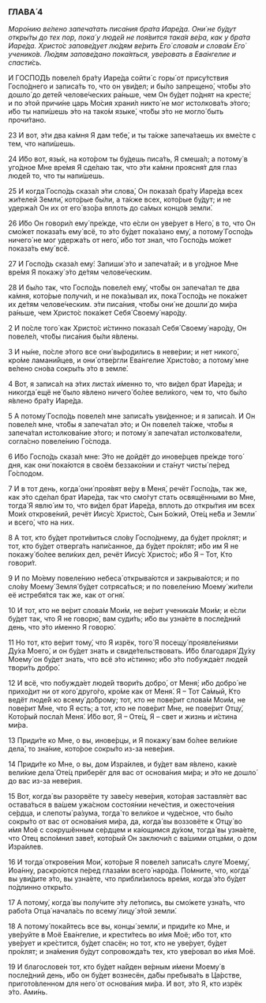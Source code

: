 ### ГЛАВА́ 4

_Моро́нию ве́лено запеча́тать писа́ния бра́та Иаре́да. Они́ не бу́дут откры́ты до тех пор, пока́ у люде́й не поя́вится така́я ве́ра, как у бра́та Иаре́да. Христо́с запове́дует лю́дям ве́рить Его́ слова́м и слова́м Его́ ученико́в. Лю́дям запове́дано пока́яться, уве́ровать в Ева́нгелие и спасти́сь._

И ГОСПО́ДЬ повеле́л бра́ту Иаре́да сойти́ с горы́ от прису́тствия Госпо́днего и записа́ть то, что он уви́дел; и бы́ло запрещено́, что́бы э́то дошло́ до дете́й челове́ческих ра́ньше, чем Он бу́дет по́днят на кресте́; и по э́той причи́не царь Мо́сия храни́л никто́ не мог истолкова́ть э́того; и́бо ты напи́шешь э́то на тако́м языке́, что́бы э́то не могло́ быть прочи́тано.

23 И вот, э́ти два ка́мня Я дам тебе́, и ты та́кже запеча́таешь их вме́сте с тем, что напи́шешь.

24 И́бо вот, язы́к, на кото́ром ты бу́дешь писа́ть, Я смеша́л; а потому́ в уго́дное Мне вре́мя Я сде́лаю так, что э́ти ка́мни проясня́т для глаз люде́й то, что ты напи́шешь.

25 И когда́ Госпо́дь сказа́л э́ти слова́, Он показа́л бра́ту Иаре́да всех жи́телей Земли́, кото́рые бы́ли, а та́кже всех, кото́рые бу́дут; и не удержа́л Он их от его́ взо́ра вплоть до са́мых концо́в земли́.

26 И́бо Он говори́л ему́ пре́жде, что е́сли он уве́рует в Него́, в то, что Он смо́жет показа́ть ему́ всё, то э́то бу́дет пока́зано ему́, а потому́ Госпо́дь ничего́ не мог удержа́ть от него́, и́бо тот знал, что Госпо́дь мо́жет показа́ть ему́ всё.

27 И Госпо́дь сказа́л ему́: Запиши́ э́то и запеча́тай; и в уго́дное Мне вре́мя Я покажу́ э́то де́тям челове́ческим.

28 И бы́ло так, что Госпо́дь повеле́л ему́, что́бы он запеча́тал те два ка́мня, кото́рые получи́л, и не пока́зывал их, пока́ Госпо́дь не пока́жет их де́тям челове́ческим. э́ти писа́ния, что́бы они́ не дошли́ до ми́ра ра́ньше, чем Христо́с пока́жет Себя́ Своему́ наро́ду.

2 И по́сле того́ как Христо́с и́стинно показа́л Себя́ Своему́ наро́ду, Он повеле́л, что́бы писа́ния бы́ли я́влены.

3 И ны́не, по́сле э́того все они́ вы́родились в неве́рии; и нет никого́, кро́ме ламани́йцев, и они́ отве́ргли Ева́нгелие Христо́во; а потому́ мне ве́лено сно́ва сокры́ть э́то в земле́.

4 Вот, я записа́л на э́тих листа́х и́менно то, что ви́дел брат Иаре́да; и никогда́ ещё не́ было я́влено ничего́ бо́лее вели́кого, чем то, что бы́ло я́влено бра́ту Иаре́да.

5 А потому́ Госпо́дь повеле́л мне записа́ть уви́денное; и я записа́л. И Он повеле́л мне, что́бы я запеча́тал э́то; и Он повеле́л та́кже, что́бы я запеча́тал истолкова́ние э́того; и потому́ я запеча́тал истолкова́тели, согла́сно повеле́нию Го́спода.

6 И́бо Госпо́дь сказа́л мне: Э́то не дойдёт до инове́рцев пре́жде того́ дня, как они́ пока́ются в своём беззако́нии и ста́нут чисты́ пе́ред Го́сподом.

7 И в тот день, когда́ они́ проя́вят ве́ру в Меня́, речёт Госпо́дь, так же, как э́то сде́лал брат Иаре́да, так что смо́гут стать освящёнными во Мне, тогда́ Я явлю́ им то, что ви́дел брат Иаре́да, вплоть до откры́тия им всех Мои́х открове́ний, речёт Иису́с Христо́с, Сын Бо́жий, Оте́ц не́ба и Земли́ и всего́, что на них.

8 А тот, кто бу́дет проти́виться сло́ву Госпо́днему, да бу́дет про́клят; и тот, кто бу́дет отверга́ть напи́санное, да бу́дет про́клят; и́бо им Я не покажу́ бо́лее вели́ких дел, речёт Иису́с Христо́с; и́бо Я – Тот, Кто говори́т.

9 И по Мо́ему повеле́нию небеса́ открыва́ются и закрыва́ются; и по сло́ву Моему́ Земля́ бу́дет сотряса́ться; и по повеле́нию Моему́ жи́тели её истребя́тся так же, как от огня́.

10 И тот, кто не ве́рит слова́м Мои́м, не ве́рит ученика́м Мои́м; и е́сли бу́дет так, что Я не говорю́, вам суди́ть; и́бо вы узна́ете в после́дний день, что э́то и́менно Я говорю́.

11 Но тот, кто ве́рит тому́, что Я изрёк, того́ Я посещу́ проявле́ниями Ду́ха Моего́, и он бу́дет знать и свиде́тельствовать. И́бо благодаря́ Ду́ху Моему́ он бу́дет знать, что всё э́то и́стинно; и́бо э́то побужда́ет люде́й твори́ть добро́.

12 И всё, что побужда́ет люде́й твори́ть добро́, от Меня́; и́бо добро́ не прихо́дит ни от кого́ друго́го, кро́ме как от Меня́. Я – Тот Са́мый, Кто ведёт люде́й ко всему́ до́брому; тот, кто не пове́рит слова́м Мои́м, не пове́рит Мне, что Я есть; а тот, кто не пове́рит Мне, не пове́рит Отцу́, Кото́рый посла́л Меня́. И́бо вот, Я – Оте́ц, Я – свет и жизнь и и́стина ми́ра.

13 Приди́те ко Мне, о вы, инове́рцы, и Я покажу́ вам бо́лее вели́кие дела́, то зна́ние, кото́рое сокры́то из-за неве́рия.

14 Приди́те ко Мне, о вы, дом Изра́илев, и бу́дет вам я́влено, каки́е вели́кие дела́ Оте́ц приберёг для вас от основа́ния ми́ра; и э́то не дошло́ до вас из-за неве́рия.

15 Вот, когда́ вы разорвёте ту заве́су неве́рия, кото́рая заставля́ет вас остава́ться в ва́шем ужа́сном состоя́нии нече́стия, и ожесточе́ния се́рдца, и слепоты́ ра́зума, тогда́ то вели́кое и чуде́сное, что бы́ло сокры́то от вас от основа́ния ми́ра, да, когда́ вы воззовёте к Отцу́ во и́мя Моё с сокрушённым се́рдцем и ка́ющимся ду́хом, тогда́ вы узна́ете, что Отец вспо́мнил заве́т, кото́рый Он заключи́л с ва́шими отца́ми, о дом Изра́илев.

16 И тогда́ открове́ния Мои́, кото́рые Я повеле́л записа́ть слуге́ Моему́, Иоа́нну, раскро́ются пе́ред глаза́ми всего́ наро́да. По́мните, что, когда́ вы уви́дите э́то, вы узна́ете, что прибли́зилось вре́мя, когда́ э́то бу́дет по́длинно откры́то.

17 А потому́, когда́ вы полу́чите э́ту ле́топись, вы смо́жете узна́ть, что рабо́та Отца́ начала́сь по всему́ лицу́ э́той земли́.

18 А потому́ пока́йтесь все вы, концы́ земли́, и приди́те ко Мне, и уве́руйте в Моё Ева́нгелие, и крести́тесь во и́мя Моё; и́бо тот, кто уве́рует и кре́стится, бу́дет спасён; но тот, кто не уве́рует, бу́дет про́клят; и зна́мения бу́дут сопровожда́ть тех, кто уве́ровал во и́мя Моё.

19 И благослове́н тот, кто бу́дет на́йден ве́рным и́мени Моему́ в после́дний день, и́бо он бу́дет вознесён, да́бы пребыва́ть в Ца́рстве, пригото́вленном для него́ от основа́ния ми́ра. И вот, э́то Я, кто изрёк э́то. Ами́нь.
